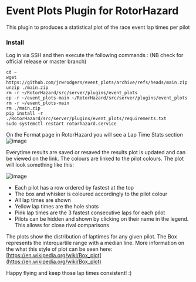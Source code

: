 # Event Plots Plugin for RotorHazard
This plugin to produces a statistical plot of the race event lap times per pilot

 
 ### Install

Log in via SSH and then execute the following commands : (NB check for official release or master branch)

```
cd ~
wget https://github.com/jrwrodgers/event_plots/archive/refs/heads/main.zip
unzip ./main.zip
rm -r ~/RotorHazard/src/server/plugins/event_plots
cp -r ~/event_plots-main ~/RotorHazard/src/server/plugins/event_plots
rm -r ~/event_plots-main
rm ./main.zip
pip install -r ./RotorHazard/src/server/plugins/event_plots/requirements.txt
sudo systemctl restart rotorhazard.service
```

On the Format page in RotorHazard you will see a Lap Time Stats section
![image](https://github.com/jrwrodgers/event_plots/blob/main/assets/plugin.png)

Everytime results are saved or resaved the results plot is updated and can be viewed on the link. The colours are linked to the pilot colours. The plot will look something like this:

![image](https://github.com/jrwrodgers/event_plots/blob/main/assets/event_plot.png)

- Each pilot has a row ordered by fastest at the top
- The box and whisker is coloured accordingly to the pilot colour
- All lap times are shown
- Yellow lap times are the hole shots
- Pink lap times are the 3 fastest consecutive laps for each pilot
- Pilots can be hidden and shown by clicking on their name in the legend. This allows for close rival comparisons

The plots show the distribution of laptimes for any given pilot. The Box represents the interquartile range with a median line. More information on the what this style of plot can be seen here:
[https://en.wikipedia.org/wiki/Box_plot](https://en.wikipedia.org/wiki/Box_plot)

Happy flying and keep those lap times consistent! :)
